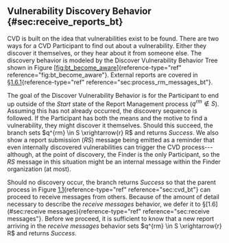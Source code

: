 ## Vulnerability Discovery Behavior {#sec:receive_reports_bt}

CVD is built on the
idea that vulnerabilities exist to be found. There are two ways for a
CVD Participant to
find out about a vulnerability. Either they discover it themselves, or
they hear about it from someone else. The discovery behavior is modeled
by the Discover Vulnerability Behavior Tree shown in Figure
[\[fig:bt_become_aware\]](#fig:bt_become_aware){reference-type="ref"
reference="fig:bt_become_aware"}. External reports are covered in
§[1.6.1](#sec:process_rm_messages_bt){reference-type="ref"
reference="sec:process_rm_messages_bt"}.

The goal of the Discover Vulnerability Behavior is for the Participant
to end up outside of the *Start* state of the Report Management process
($q^{rm} \not \in S$). Assuming this has not already occurred, the
discovery sequence is followed. If the Participant has both the means
and the motive to find a vulnerability, they might discover it
themselves. Should this succeed, the branch sets
$q^{rm} \in S \xrightarrow{r} R$ and returns *Success*. We also show a
report submission ($RS$) message being emitted as a reminder that even
internally discovered vulnerabilities can trigger the
CVD
process---although, at the point of discovery, the Finder is the only
Participant, so the $RS$ message in this situation might be an internal
message within the Finder organization (at most).

Should no discovery occur, the branch returns *Success* so that the
parent process in Figure [1.1](#sec:cvd_bt){reference-type="ref"
reference="sec:cvd_bt"} can proceed to receive messages from others.
Because of the amount of detail necessary to describe the *receive
messages* behavior, we defer it to
§[1.6](#sec:receive messages){reference-type="ref"
reference="sec:receive messages"}. Before we proceed, it is sufficient
to know that a new report arriving in the *receive messages* behavior
sets $q^{rm} \in S \xrightarrow{r} R$ and returns *Success*.




